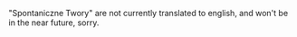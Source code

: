 "Spontaniczne Twory" are not currently translated to english, and won't be in the near future, sorry.
